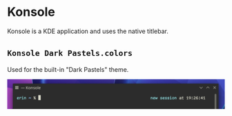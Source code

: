 # Konsole

Konsole is a KDE application and uses the native titlebar.

## `Konsole Dark Pastels.colors`

Used for the built-in "Dark Pastels" theme.

![](pastel%20dark.png)
